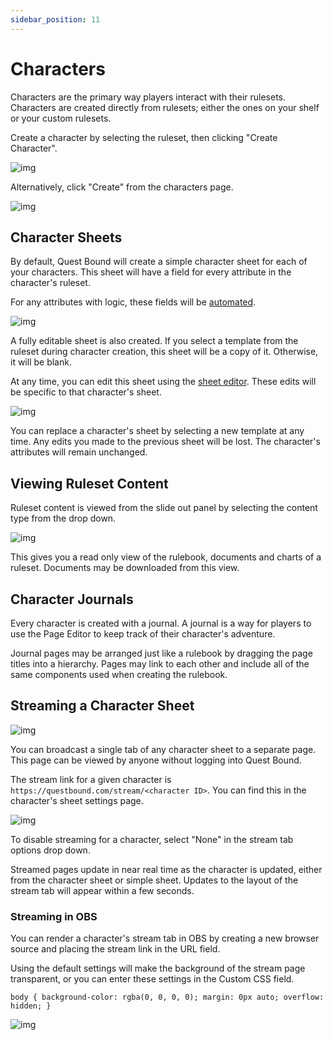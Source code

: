 ```yaml
---
sidebar_position: 11
---
```


# Characters

Characters are the primary way players interact with their rulesets. Characters are created directly from rulesets; either the ones on your shelf or your custom rulesets.

Create a character by selecting the ruleset, then clicking "Create Character".

![img](./img/create-character-1.png)

Alternatively, click "Create" from the characters page.

![img](./img/create-character-2.png)

## Character Sheets

By default, Quest Bound will create a simple character sheet for each of your characters. This sheet will have a field for every attribute in the character's ruleset.

For any attributes with logic, these fields will be [automated](./attributes/controlling-attributes.md).

![img](./attributes/img/simple-character.png)

A fully editable sheet is also created. If you select a template from the ruleset during character creation, this sheet will be a copy of it. Otherwise, it will be blank.

At any time, you can edit this sheet using the [sheet editor](./sheet-templates.md). These edits will be specific to that
character's sheet.

![img](./img/sheet-editor.png)

You can replace a character's sheet by selecting a new template at any time. Any edits you made to the previous sheet will be lost. The character's attributes will remain unchanged.

## Viewing Ruleset Content

Ruleset content is viewed from the slide out panel by selecting the content type from the drop down.

![img](./img/view-ruleset-content.png)

This gives you a read only view of the rulebook, documents and charts of a ruleset. Documents may be downloaded from this view.

## Character Journals

Every character is created with a journal. A journal is a way for players to use the Page Editor to keep track of their character's adventure.

Journal pages may be arranged just like a rulebook by dragging the page titles into a hierarchy. Pages may link to each other and include all of the same components used when creating the rulebook.

## Streaming a Character Sheet

![img](./img/stream.png)

You can broadcast a single tab of any character sheet to a separate page. This page can be viewed by anyone without logging into Quest Bound.

The stream link for a given character is `https://questbound.com/stream/<character ID>`. You can find this in the character's sheet settings page.

![img](./img/stream-settings.png)

To disable streaming for a character, select "None" in the stream tab options drop down.

Streamed pages update in near real time as the character is updated, either from the character sheet or simple sheet. Updates to the layout of the stream tab
will appear within a few seconds.

### Streaming in OBS

You can render a character's stream tab in OBS by creating a new browser source and placing the stream link in the URL field.

Using the default settings will make the background of the stream page transparent, or you can enter these settings in the Custom CSS field.

`body { background-color: rgba(0, 0, 0, 0); margin: 0px auto; overflow: hidden; }`

![img](./img/obs-source.png)
